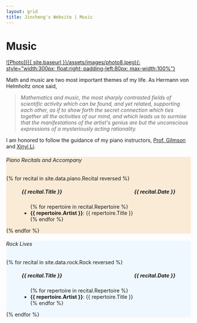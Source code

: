 ```yaml
---
layout: grid
title: Jincheng's Website | Music
---
```


<div class="content" markdown="1">

# Music

[![Photo]({{ site.baseurl }}/assets/images/photo8.jpeg){: style="width:300px; float:right; padding-left:80px; max-width:100%"}](https://youtu.be/RlmiLB_sjlI)


Math and music are two most important themes of my life. As Hermann von Helmholtz once said, 

> *Mathematics and music, the most sharply contrasted fields of scientific activity which can be found, and yet related, supporting each other, as if to show forth the secret connection which ties together all the activities of our mind, and which leads us to surmise that the manifestations of the artist's genius are but the unconscious expressions of a mysteriously acting rationality.*

I am honored to follow the guidance of my piano instructors, [Prof. Gilmson](https://www.sophia-gilmson.com) and [Xinyi Li](https://music.utexas.edu/about/people/xinyi-li).

</div>

<div style="background-color:antiquewhite">
<div class="content" markdown="1">

###### Piano Recitals and Accompany

{% for recital in site.data.piano.Recital reversed %}

<div style="margin-left: 3em; margin-right: 3em">

<h5 style="display: flex; justify-content: space-between">
<span>
	{{ recital.Title }}
</span>
<span>
	{{ recital.Date }}
</span>
</h5>

<ul>
{% for repertoire in recital.Repertoire %}
	<li> <b>{{ repertoire.Artist }}</b>: {{ repertoire.Title }} </li>
{% endfor %}
</ul>

</div>

{% endfor %}

</div>
</div>

<div style="background-color:aliceblue">
<div class="content" markdown="1">

###### Rock Lives

{% for recital in site.data.rock.Rock reversed %}

<div style="margin-left: 3em; margin-right: 3em">

<h5 style="display: flex; justify-content: space-between">
<span>
	{{ recital.Title }}
</span>
<span>
	{{ recital.Date }}
</span>
</h5>

<ul>
{% for repertoire in recital.Repertoire %}
	<li> <b>{{ repertoire.Artist }}</b>: {{ repertoire.Title }} </li>
{% endfor %}
</ul>

</div>

{% endfor %}

</div>
</div>
